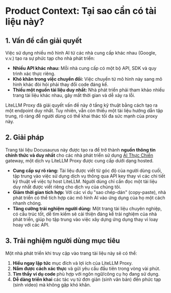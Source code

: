 # Product Context: Tại sao cần có tài liệu này?

## 1. Vấn đề cần giải quyết

Việc sử dụng nhiều mô hình AI từ các nhà cung cấp khác nhau (Google, v.v.) tạo ra sự phức tạp cho nhà phát triển:
- **Nhiều API khác nhau:** Mỗi nhà cung cấp có một bộ API, SDK và quy trình xác thực riêng.
- **Khó khăn trong việc chuyển đổi:** Việc chuyển từ mô hình này sang mô hình khác đòi hỏi phải thay đổi code đáng kể.
- **Thiếu một nguồn tài liệu duy nhất:** Nhà phát triển phải tham khảo nhiều trang tài liệu khác nhau, gây mất thời gian và dễ xảy ra lỗi.

LiteLLM Proxy đã giải quyết vấn đề này ở tầng kỹ thuật bằng cách tạo ra một endpoint duy nhất. Tuy nhiên, vẫn còn thiếu một tài liệu hướng dẫn tập trung, rõ ràng để người dùng có thể khai thác tối đa sức mạnh của proxy này.

## 2. Giải pháp

Trang tài liệu Docusaurus này được tạo ra để trở thành **nguồn thông tin chính thức và duy nhất** cho các nhà phát triển sử dụng [AI Thực Chiến](https://thucchien.ai) gateway, một dịch vụ LiteLLM Proxy được cung cấp dưới dạng hosted.

- **Cung cấp sự rõ ràng:** Tài liệu được viết từ góc độ của người dùng cuối, tập trung vào việc sử dụng dịch vụ thông qua API key thay vì các chi tiết kỹ thuật về việc tự host LiteLLM. Người dùng chỉ cần đọc một tài liệu duy nhất được viết riêng cho dịch vụ của chúng tôi.
- **Giảm thời gian tích hợp:** Với các ví dụ "sao chép-dán" (copy-paste), nhà phát triển có thể tích hợp các mô hình AI vào ứng dụng của họ một cách nhanh chóng.
- **Tăng cường trải nghiệm người dùng:** Một trang tài liệu chuyên nghiệp, có cấu trúc tốt, dễ tìm kiếm sẽ cải thiện đáng kể trải nghiệm của nhà phát triển, giúp họ tập trung vào việc xây dựng ứng dụng thay vì loay hoay với các API.

## 3. Trải nghiệm người dùng mục tiêu

Một nhà phát triển khi truy cập vào trang tài liệu này sẽ có thể:
1.  **Hiểu ngay lập tức** mục đích và lợi ích của LiteLLM Proxy.
2.  **Nắm được cách xác thực** và gửi yêu cầu đầu tiên trong vòng vài phút.
3.  **Tìm thấy ví dụ code** phù hợp với ngôn ngữ/công cụ họ đang sử dụng.
4.  **Dễ dàng triển khai** các tác vụ từ đơn giản (sinh văn bản) đến phức tạp (sinh video) mà không gặp khó khăn.
